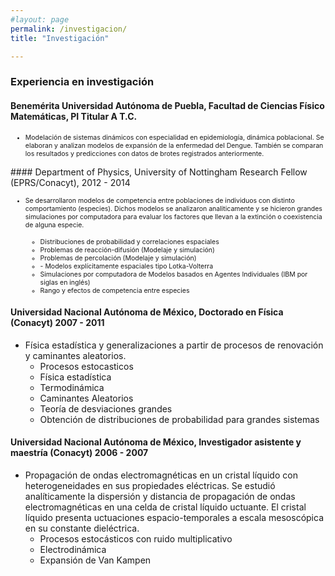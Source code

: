 ```yaml
---
#layout: page
permalink: /investigacion/
title: "Investigación"

---
```


### Experiencia en investigación

#### Benemérita Universidad Autónoma de Puebla, Facultad de Ciencias Físico Matemáticas, PI Titular A T.C. 

<ul>
  <li style="font-size:75%;">Modelación de sistemas dinámicos con especialidad en epidemiología, dinámica poblacional. Se elaboran y analizan modelos de expansión de la enfermedad del Dengue. También se comparan los resultados y predicciones con datos de brotes registrados anteriormente. </li>
</ul>
#### Department of Physics, University of Nottingham Research Fellow (EPRS/Conacyt), 2012 - 2014 

<ul>
  <li style="font-size:75%;">Se desarrollaron modelos de competencia entre poblaciones de individuos con distinto comportamiento (especies). Dichos modelos se analizaron analiticamente y se hicieron grandes simulaciones por computadora para evaluar los factores que llevan a la extinción o coexistencia de alguna especie.</li>
  <ul>
  <li style="font-size:75%;">Distribuciones de probabilidad y correlaciones espaciales</li>
    <li style="font-size:75%;">Problemas de reacción-difusión (Modelaje y simulación)</li>
    <li style="font-size:75%;">Problemas de percolación (Modelaje y simulación)</li>
    <li style="font-size:75%;">
  - Modelos explícitamente espaciales tipo Lotka-Volterra</li>
    <li style="font-size:75%;">Simulaciones por computadora de Modelos basados en Agentes Individuales (IBM por siglas en inglés)</li>
    <li style="font-size:75%;">Rango y efectos de competencia entre especies </li>
    
</ul>
  
</ul>


#### Universidad Nacional Autónoma de México, Doctorado en Física (Conacyt) 2007 - 2011
- Física estadística y generalizaciones a partir de procesos de renovación y caminantes aleatorios.
  - Procesos estocasticos
  - Física estadística
  - Termodinámica
  - Caminantes Aleatorios
  - Teoría de desviaciones grandes
  - Obtención de distribuciones de probabilidad para grandes sistemas 

#### Universidad Nacional Autónoma de México, Investigador asistente y maestría (Conacyt) 2006 - 2007
- Propagación de ondas electromagnéticas en un cristal líquido con heterogeneidades en sus propiedades eléctricas. Se estudió analíticamente la dispersión y distancia de propagación de ondas electromagnéticas en una celda de cristal líquido uctuante. El cristal líquido presenta uctuaciones espacio-temporales a escala mesoscópica en su constante dieléctrica.
  - Procesos estocásticos con ruido multiplicativo
  - Electrodinámica
  - Expansión de Van Kampen 
